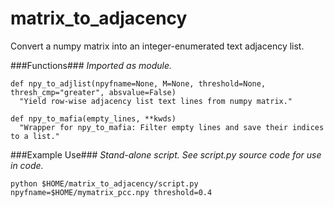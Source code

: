 matrix_to_adjacency
===================

Convert a numpy matrix into an integer-enumerated text adjacency list.

###Functions###
_Imported as module._

    def npy_to_adjlist(npyfname=None, M=None, threshold=None, thresh_cmp="greater", absvalue=False)
      "Yield row-wise adjacency list text lines from numpy matrix."

    def npy_to_mafia(empty_lines, **kwds)
      "Wrapper for npy_to_mafia: Filter empty lines and save their indices to a list."


###Example Use###
_Stand-alone script. See script.py source code for use in code._

    python $HOME/matrix_to_adjacency/script.py npyfname=$HOME/mymatrix_pcc.npy threshold=0.4 